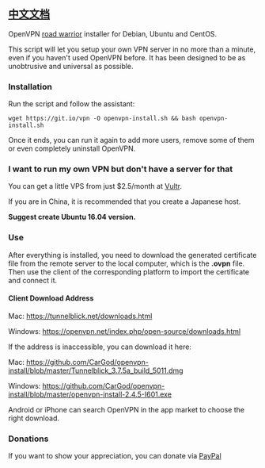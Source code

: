 ## [中文文档](https://github.com/CarGod/openvpn-install/blob/master/Chinese.md)

OpenVPN [road warrior](http://en.wikipedia.org/wiki/Road_warrior_%28computing%29) installer for Debian, Ubuntu and CentOS.

This script will let you setup your own VPN server in no more than a minute, even if you haven't used OpenVPN before. It has been designed to be as unobtrusive and universal as possible.

### Installation
Run the script and follow the assistant:

`wget https://git.io/vpn -O openvpn-install.sh && bash openvpn-install.sh`

Once it ends, you can run it again to add more users, remove some of them or even completely uninstall OpenVPN.

### I want to run my own VPN but don't have a server for that
You can get a little VPS from just $2.5/month at [Vultr](https://www.vultr.com/?ref=7137562).

If you are in China, it is recommended that you create a Japanese host.

**Suggest create Ubuntu 16.04 version.**

### Use

After everything is installed, you need to download the generated certificate file from the remote server to the local computer, which is the **.ovpn** file. Then use the client of the corresponding platform to import the certificate and connect it.

#### Client Download Address

Mac: https://tunnelblick.net/downloads.html

Windows: https://openvpn.net/index.php/open-source/downloads.html

If the address is inaccessible, you can download it here:

Mac: https://github.com/CarGod/openvpn-install/blob/master/Tunnelblick_3.7.5a_build_5011.dmg

Windows: https://github.com/CarGod/openvpn-install/blob/master/openvpn-install-2.4.5-I601.exe

Android or iPhone can search OpenVPN in the app market to choose the right download.

### Donations

If you want to show your appreciation, you can donate via [PayPal](https://www.paypal.me/cargod)
